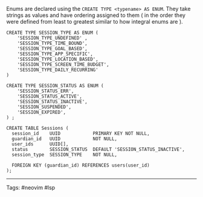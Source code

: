 Enums are declared using the `CREATE TYPE <typename> AS ENUM`. They take strings as values and have ordering assigned to them ( in the order they were defined from least to greatest similar to how integral enums are ). 


```postgresql
CREATE TYPE SESSION_TYPE AS ENUM (
	'SESSION_TYPE_UNDEFINED' ,
	'SESSION_TYPE_TIME_BOUND',
	'SESSION_TYPE_GOAL_BASED',
	'SESSION_TYPE_APP_SPECIFIC',
	'SESSION_TYPE_LOCATION_BASED',
	'SESSION_TYPE_SCREEN_TIME_BUDGET',
	'SESSION_TYPE_DAILY_RECURRING'
)

CREATE TYPE SESSION_STATUS AS ENUM (
    'SESSION_STATUS_ERR',
    'SESSION_STATUS_ACTIVE',
    'SESSION_STATUS_INACTIVE',
    'SESSION_SUSPENDED',
    'SESSION_EXPIRED',
) ; 

CREATE TABLE Sessions (
  session_id    UUID            PRIMARY KEY NOT NULL, 
  guardian_id   UUID            NOT NULL,
  user_ids      UUID[],
  status        SESSION_STATUS  DEFAULT 'SESSION_STATUS_INACTIVE',
  session_type  SESSION_TYPE    NOT NULL,

  FOREIGN KEY (guardian_id) REFERENCES users(user_id)
);
```


___
Tags: #neovim #lsp